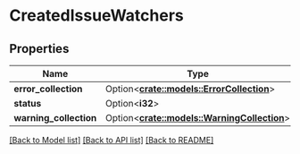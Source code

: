 # CreatedIssueWatchers

## Properties

Name | Type | Description | Notes
------------ | ------------- | ------------- | -------------
**error_collection** | Option<[**crate::models::ErrorCollection**](ErrorCollection.md)> |  | [optional]
**status** | Option<**i32**> |  | [optional]
**warning_collection** | Option<[**crate::models::WarningCollection**](WarningCollection.md)> |  | [optional]

[[Back to Model list]](../README.md#documentation-for-models) [[Back to API list]](../README.md#documentation-for-api-endpoints) [[Back to README]](../README.md)


